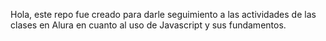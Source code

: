 Hola, este repo fue creado para darle seguimiento a las actividades de las clases en Alura en cuanto al uso de Javascript y sus fundamentos.
